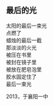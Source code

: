 ## 最后的光

太阳的最后一束光<br>
点燃了<br>
蜡烛的最后一截<br>
那淡淡的火光<br>
被压在书里<br>
被封在镜子里<br>
被放在肥皂泡里<br>
胶水固定住了<br>
最后一束光<br>

2013，于襄阳一中